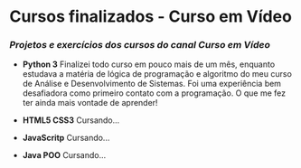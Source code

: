 # Cursos finalizados - Curso em Vídeo
### *Projetos e exercícios dos cursos do canal Curso em Vídeo*

* **Python 3** Finalizei todo curso em pouco mais de um mês, enquanto estudava a matéria de lógica de programação e algoritmo do meu curso de Análise e Desenvolvimento de Sistemas.
Foi uma experiência bem desafiadora como primeiro contato com a  programação.
O que me fez ter ainda mais vontade de aprender!

* **HTML5 CSS3** Cursando...

* **JavaScritp** Cursando...

* **Java POO** Cursando...
